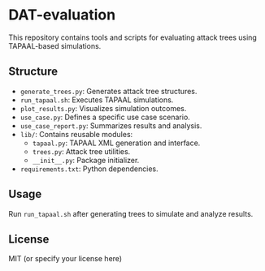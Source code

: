 # DAT-evaluation

This repository contains tools and scripts for evaluating attack trees using TAPAAL-based simulations.

## Structure

- `generate_trees.py`: Generates attack tree structures.
- `run_tapaal.sh`: Executes TAPAAL simulations.
- `plot_results.py`: Visualizes simulation outcomes.
- `use_case.py`: Defines a specific use case scenario.
- `use_case_report.py`: Summarizes results and analysis.
- `lib/`: Contains reusable modules:
  - `tapaal.py`: TAPAAL XML generation and interface.
  - `trees.py`: Attack tree utilities.
  - `__init__.py`: Package initializer.
- `requirements.txt`: Python dependencies.

## Usage

Run `run_tapaal.sh` after generating trees to simulate and analyze results.

## License

MIT (or specify your license here)


